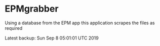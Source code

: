 # EPMgrabber
Using a database from the EPM app this application scrapes the files as required


Latest backup: Sun Sep 8 05:01:01 UTC 2019
